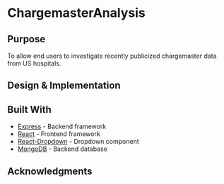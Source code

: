 # ChargemasterAnalysis

## Purpose

To allow end users to investigate recently publicized chargemaster data from US hospitals. 

## Design & Implementation

## Built With

* [Express]() - Backend framework
* [React]() - Frontend framework
* [React-Dropdown]() - Dropdown component
* [MongoDB]() - Backend database

## Acknowledgments